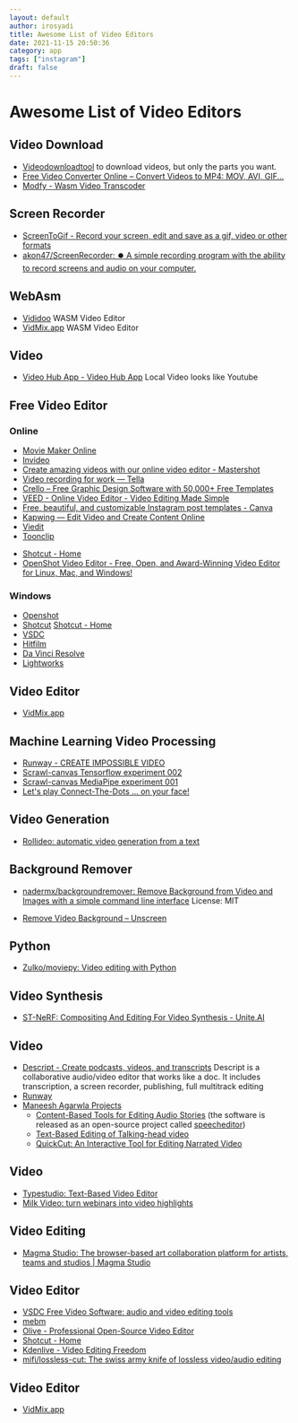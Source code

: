 ```yaml
---
layout: default
author: irosyadi
title: Awesome List of Video Editors
date: 2021-11-15 20:50:36
category: app
tags: ["instagram"]
draft: false
---
```


# Awesome List of Video Editors

## Video Download
- [Videodownloadtool](https://videodownloadtool.io/)   to download videos, but only the parts you want.
- [Free Video Converter Online – Convert Videos to MP4: MOV, AVI, GIF...](https://vidds.co/free-video-converter/)
- [Modfy - Wasm Video Transcoder](https://modfy.video/)

## Screen Recorder
- [ScreenToGif - Record your screen, edit and save as a gif, video or other formats](https://www.screentogif.com/)
- [akon47/ScreenRecorder: ⏺️ A simple recording program with the ability to record screens and audio on your computer.](https://github.com/akon47/ScreenRecorder)

## WebAsm
- [Vididoo](https://vididoo.vercel.app/) WASM Video Editor
- [VidMix.app](https://vidmix.app/) WASM Video Editor

## Video
- [Video Hub App - Video Hub App](https://videohubapp.com/en/) Local Video looks like Youtube

## Free Video Editor  
### Online
- [Movie Maker Online](https://moviemakeronline.com/)
- [Invideo](https://invideo.io/)
- [Create amazing videos with our online video editor - Mastershot](https://mastershot.app/)
- [Video recording for work — Tella](https://www.tella.tv/)
- [Crello – Free Graphic Design Software with 50,000+ Free Templates](https://crello.com/)
- [VEED - Online Video Editor - Video Editing Made Simple](https://www.veed.io/)
- [Free, beautiful, and customizable Instagram post templates - Canva](https://www.canva.com/instagram-posts/templates/)
- [Kapwing — Edit Video and Create Content Online](https://www.kapwing.com/)
- [Viedit](https://viedit.com/)
- [Toonclip](https://toonclip.com/)
* [Shotcut - Home](https://shotcut.org/)
* [OpenShot Video Editor - Free, Open, and Award-Winning Video Editor for Linux, Mac, and Windows!](https://www.openshot.org/)

### Windows
- [Openshot](https://www.openshot.org/)
- [Shotcut](https://shotcut.org/) [Shotcut - Home](https://www.shotcutapp.com/)
- [VSDC](http://www.videosoftdev.com/free-video-editor)
- [Hitfilm](https://fxhome.com/hitfilm-express)
- [Da Vinci Resolve](https://www.blackmagicdesign.com/uk/products/davinciresolve/)
- [Lightworks](https://www.lwks.com/)

## Video Editor
- [VidMix.app](https://vidmix.app/)

## Machine Learning Video Processing
- [Runway - CREATE IMPOSSIBLE VIDEO](https://runwayml.com/)
- [Scrawl-canvas Tensorflow experiment 002](https://codepen.io/kaliedarik/pen/ZEeoZaP)
- [Scrawl-canvas MediaPipe experiment 001](https://codepen.io/kaliedarik/pen/PopBxBM)
- [Let's play Connect-The-Dots ... on your face!](https://codepen.io/kaliedarik/pen/VwpGrVG)

## Video Generation
- [Rollideo: automatic video generation from a text](https://rollideo.com/)

## Background Remover
- [nadermx/backgroundremover: Remove Background from Video and Images with a simple command line interface](https://github.com/nadermx/backgroundremover) License: MIT
* [Remove Video Background – Unscreen](https://www.unscreen.com/)


## Python
- [Zulko/moviepy: Video editing with Python](https://github.com/Zulko/moviepy)

## Video Synthesis
- [ST-NeRF: Compositing And Editing For Video Synthesis - Unite.AI](https://www.unite.ai/st-nerf-compositing-and-editing-for-video-synthesis/)

## Video
- [Descript - Create podcasts, videos, and transcripts](https://www.descript.com/) Descript is a collaborative audio/video editor that works like a doc. It includes transcription, a screen recorder, publishing, full multitrack editing
- [Runway](https://runwayml.com/)
- [Maneesh Agarwla Projects](https://graphics.stanford.edu/~maneesh/)
    - [Content-Based Tools for Editing Audio Stories](http://vis.berkeley.edu/papers/audiostories/) (the software is released as an open-source project called [speecheditor](https://ucbvislab.github.io/speecheditor/))
    - [Text-Based Editing of Talking-head video](https://www.ohadf.com/projects/text-based-editing/)
    - [QuickCut: An Interactive Tool for Editing Narrated Video](https://graphics.stanford.edu/projects/quickcut/)

## Video
- [Typestudio: Text-Based Video Editor](https://typestudio.co)
- [Milk Video: turn webinars into video highlights](https://milk.video/)

## Video Editing
* [Magma Studio: The browser-based art collaboration platform for artists, teams and studios | Magma Studio](https://magmastudio.io/)

## Video Editor
* [VSDC Free Video Software: audio and video editing tools](https://www.videosoftdev.com/)
* [mebm](https://bwasti.github.io/mebm/)
* [Olive - Professional Open-Source Video Editor](https://www.olivevideoeditor.org/020.php)
* [Shotcut - Home](https://www.shotcut.org/)
* [Kdenlive - Video Editing Freedom](https://kdenlive.org/en/)
* [mifi/lossless-cut: The swiss army knife of lossless video/audio editing](https://github.com/mifi/lossless-cut)

## Video Editor
- [VidMix.app](https://vidmix.app/)